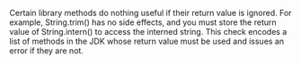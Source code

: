 Certain library methods do nothing useful if their return value is ignored. For
example, String.trim() has no side effects, and you must store the return value
of String.intern() to access the interned string. This check encodes a list of
methods in the JDK whose return value must be used and issues an error if they
are not.
